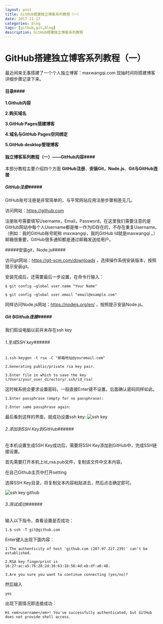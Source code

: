 ```yaml
---
layout: post
title: GitHub搭建独立博客系列教程（一）
date: 2017-11-17
categories: blog
tags: [github,git,blog]
description: GitHub搭建独立博客系列教程
---
```




# GitHub搭建独立博客系列教程（一）

最近闲来无事搭建了一个个人独立博客：maxwangqi.com   现抽时间将搭建博客详细步骤记录下来。



#### 目录####

**1.Github内容**

**2.购买域名**

**3.GitHub Pages搭建博客**

**4.域名与GitHub Pages空间绑定**

**5.GitHub desktop管理博客**



#### 独立博客系列教程（一）——GitHub内容####

本部分教程主要介绍四个方面 **GitHub注册**、**安装Git，Node.js**、**Git与GitHub连接**



##### GitHub注册#####

GitHub账号注册是非常简单的，与平常网站应用注册步骤相差无几。

访问网站：https://github.com

注册账号需要填写Username，Email，Password。在这里我们需要注意的是GitHub网站中每个人Username都是唯一作为ID存在的，不存在重复Username。（例如：我的GitHub账号昵称 maxwangqi，我的GitHub Id就是maxwangqi 。）邮箱很重要，GitHub很多通知都是通过邮箱发送给用户。



#####安装git，Node.js#####

访问git网站：https://git-scm.com/downloads ，选择操作系统安装版本，按照提示安装git。

安装完成后，还需要最后一步设置，在命令行输入：

`$ git config —global user.name "Your Name"`

``$ git config —global user.email "email@example.com"``



同样访问Node.js网站：https://nodejs.org/en/ ，按照提示安装Node.js。



##### Git与Github连接#####

我们假设电脑以前并未存在ssh key

###### 1.生成SSH key######

``1.ssh-keygen -t rsa -C "邮箱地址@youremail.com"``

``2.Generating public/private rsa key pair.``

``3.Enter file in which to save the key (/Users/your_user_directory/.ssh/id_rsa)``



这时候系统会要求设置密码，一般直接Enter键不设置，后面确认密码同样如此。

``1.Enter passphrase (empty for no passphrase):``

``2.Enter same passphrase again:``



最后看到这样的界面，就成功设置ssh key:	![ssh key](http://oz4sklljr.bkt.clouddn.com/ssh-key-set.png)



###### 2.添加到SSH Key到GitHub######

在本机设置生成SSH Key成功后，需要将SSH Key添加到GitHub中，完成SSH链接设置。



首先需要打开本机上id_rsa.pub文件，复制该文件中文本内容。



在自己Github主页中打开setting



选择SSH Key目录，将复制文本内容粘贴进去，然后点击确定即可。

![ssh key github](http://oz4sklljr.bkt.clouddn.com/ssh.jpg)	



###### 3.测试成功######

输入以下指令，查看设置是否成功：

``1.$ ssh -T git@github.com``



Enter键入出现下面内容：

``1.The authenticity of host 'github.com (207.97.227.239)' can't be established.``

``2.RSA key fingerprint is 16:27:ac:a5:76:28:2d:36:63:1b:56:4d:eb:df:a6:48.``

``3.Are you sure you want to continue connecting (yes/no)?``



然后输入

``yes``



出现下面情况即连接成功：

``Hi <em>username</em>! You've successfully authenticated, but GitHub does not provide shell access.``

